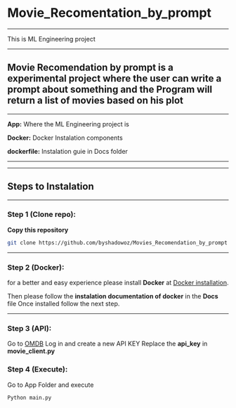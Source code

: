 # Movie_Recomentation_by_prompt
***
This is ML Engineering project
***
## Movie Recomendation by prompt is a experimental project where the user can write a prompt about something and the Program will return a list of movies based on his plot

***
**App:** Where the ML Engineering project is

**Docker:** Docker Instalation components

**dockerfile:** Instalation guie in Docs folder
***
***
## Steps to Instalation
***

### Step 1 (Clone repo):

**Copy this repository**
```bash
git clone https://github.com/byshadowoz/Movies_Recomendation_by_prompt
```

***
### Step 2 (Docker):

for a better and easy experience please install **Docker** at [Docker installation](https://docs.docker.com/engine/install/).

Then please follow the **instalation documentation of docker** in the **Docs** file
Once installed follow the next step.
***

### Step 3 (API):

Go to [OMDB](https://www.omdbapi.com/)
Log in and create a new API KEY
Replace the **api_key** in **movie_client.py** 

### Step 4 (Execute):

Go to App Folder and execute

```bash
Python main.py 
```
